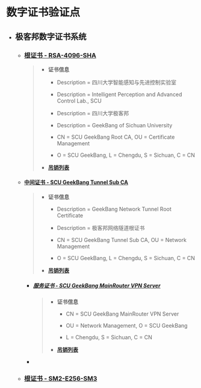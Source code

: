 # 数字证书验证点
- ## 极客邦数字证书系统

  - ### [根证书 - RSA-4096-SHA](CA.cer)

    > - **证书信息**
    >
    >   - Description = 四川大学智能感知与先进控制实验室
    >
    >   - Description = Intelligent Perception and Advanced Control Lab., SCU
    >
    >   - Description = 四川大学极客邦
    >
    >   - Description = GeekBang of Sichuan University
    >
    >   - CN = SCU GeekBang Root CA, OU = Certificate Management
    >
    >   - O = SCU GeekBang, L = Chengdu, S = Sichuan, C = CN
    >
    > - **[吊销列表](CRL/CA.crl)**

  - #### [中间证书 - SCU GeekBang Tunnel Sub CA](TSC.cer)

    > - **证书信息**
    >
    >   - Description = GeekBang Network Tunnel Root Certificate
    >
    >   - Description = 极客邦网络隧道根证书
    >
    >   - CN = SCU GeekBang Tunnel Sub CA, OU = Network Management
    >
    >   - O = SCU GeekBang, L = Chengdu, S = Sichuan, C = CN
    >
    > - **[吊销列表](CRL/TSC.crl)**

    - ##### [服务证书 - SCU GeekBang MainRouter VPN Server](MR-VPNS.cer)

      > - **证书信息**
      >
      >   - CN = SCU GeekBang MainRouter VPN Server
      >
      >   - OU = Network Management, O = SCU GeekBang
      >
      >   - L = Chengdu, S = Sichuan, C = CN
      >
      > - **[吊销列表](CRL/MR-VPNS.crl)**

    - 

  - ### [根证书 - SM2-E256-SM3](CA-SM2.cer)
